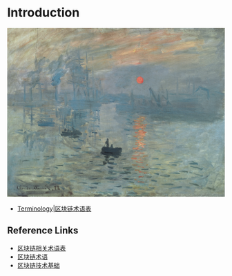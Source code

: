 # Introduction

![problems](./assets/sunrise.jpg)
+ [Terminology|区块链术语表](/terminology.md)

## Reference Links
+ [区块链相关术语表](1)
+ [区块链术语](2)
+ [区块链技术基础](3)

[1]:http://bitcoin-on-nodejs.ebookchain.org/5-附录/0-区块链相关术语中英对照.html
[2]:https://blog.csdn.net/liyuechun520/article/details/77097094
[3]:https://www.ibm.com/developerworks/cn/cloud/library/cl-blockchain-basics-glossary-bluemix-trs/index.html
